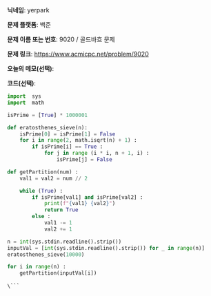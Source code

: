 **닉네임**: yerpark

**문제 플랫폼**: 백준

**문제 이름 또는 번호**: 9020 / 골드바흐 문제

**문제 링크**: https://www.acmicpc.net/problem/9020

**오늘의 메모(선택)**: 

**코드(선택)**:

```python
import  sys
import  math

isPrime = [True] * 1000001

def eratosthenes_sieve(n):
    isPrime[0] = isPrime[1] = False
    for i in range(2, math.isqrt(n) + 1) :
        if isPrime[i] == True :
            for j in range (i * i, n + 1, i) :
                isPrime[j] = False

def getPartition(num) :
    val1 = val2 = num // 2

    while (True) :
        if isPrime[val1] and isPrime[val2] :
            print(f"{val1} {val2}")
            return True
        else :
            val1 -= 1
            val2 += 1

n = int(sys.stdin.readline().strip())
inputVal = [int(sys.stdin.readline().strip()) for _ in range(n)]
eratosthenes_sieve(10000)

for i in range(n) :
    getPartition(inputVal[i])
        
\```
